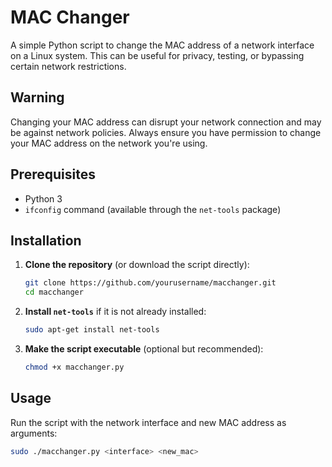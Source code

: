 # MAC Changer

A simple Python script to change the MAC address of a network interface on a Linux system. This can be useful for privacy, testing, or bypassing certain network restrictions.

## Warning

Changing your MAC address can disrupt your network connection and may be against network policies. Always ensure you have permission to change your MAC address on the network you're using.

## Prerequisites

- Python 3
- `ifconfig` command (available through the `net-tools` package)

## Installation

1. **Clone the repository** (or download the script directly):

    ```bash
    git clone https://github.com/yourusername/macchanger.git
    cd macchanger
    ```

2. **Install `net-tools`** if it is not already installed:

    ```bash
    sudo apt-get install net-tools
    ```

3. **Make the script executable** (optional but recommended):

    ```bash
    chmod +x macchanger.py
    ```

## Usage

Run the script with the network interface and new MAC address as arguments:

```bash
sudo ./macchanger.py <interface> <new_mac>


